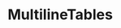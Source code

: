 # MultilineTables

<include repo_url="https://github.com/foliant-docs/foliantcontrib.multilinetables.git" path="README.md" sethead="2" nohead="true"></include>

